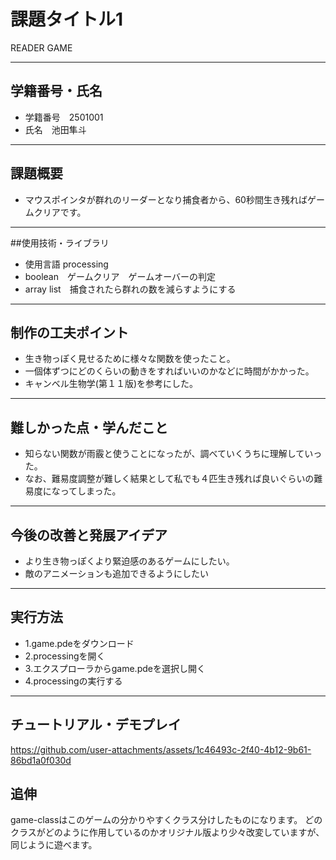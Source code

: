 # 課題タイトル1
READER GAME

---

## 学籍番号・氏名
- 学籍番号　2501001
- 氏名　池田隼斗

---

## 課題概要
- マウスポインタが群れのリーダーとなり捕食者から、60秒間生き残ればゲームクリアです。

---

##使用技術・ライブラリ
- 使用言語 processing
- boolean　ゲームクリア　ゲームオーバーの判定
- array list　捕食されたら群れの数を減らすようにする

---

## 制作の工夫ポイント
- 生き物っぽく見せるために様々な関数を使ったこと。
- 一個体ずつにどのくらいの動きをすればいいのかなどに時間がかかった。
- キャンベル生物学(第１１版)を参考にした。

---

## 難しかった点・学んだこと
- 知らない関数が雨霰と使うことになったが、調べていくうちに理解していった。
- なお、難易度調整が難しく結果として私でも４匹生き残れば良いぐらいの難易度になってしまった。

---

## 今後の改善と発展アイデア
- より生き物っぽくより緊迫感のあるゲームにしたい。
- 敵のアニメーションも追加できるようにしたい

---

## 実行方法
- 1.game.pdeをダウンロード
- 2.processingを開く
- 3.エクスプローラからgame.pdeを選択し開く
- 4.processingの実行する

---

## チュートリアル・デモプレイ


https://github.com/user-attachments/assets/1c46493c-2f40-4b12-9b61-86bd1a0f030d

## 追伸
game-classはこのゲームの分かりやすくクラス分けしたものになります。
どのクラスがどのように作用しているのかオリジナル版より少々改変していますが、同じように遊べます。


